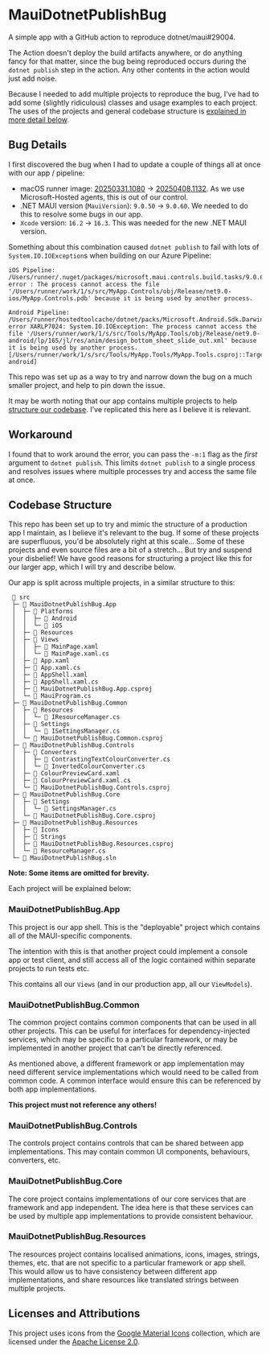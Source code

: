# MauiDotnetPublishBug

A simple app with a GitHub action to reproduce dotnet/maui#29004.

The Action doesn't deploy the build artifacts anywhere, or do anything fancy for
that matter, since the bug being reproduced occurs during the `dotnet publish`
step in the action. Any other contents in the action would just add noise.

Because I needed to add multiple projects to reproduce the bug, I've had to add
some (slightly ridiculous) classes and usage examples to each project. The uses
of the projects and general codebase structure is
[explained in more detail below](#codebase-structure).

## Bug Details

I first discovered the bug when I had to update a couple of things all at once
with our app / pipeline:

- macOS runner image: [ 20250331.1080](https://github.com/actions/runner-images/releases/tag/macos-15%2F20250331.1080) -> [20250408.1132](https://github.com/actions/runner-images/releases/tag/macos-15%2F20250408.1132).
  As we use Microsoft-Hosted agents, this is out of our control.
- .NET MAUI version (`MauiVersion`): `9.0.50` -> `9.0.60`. We needed to do this
  to resolve some bugs in our app.
- `Xcode` version: `16.2` -> `16.3`. This was needed for the new .NET MAUI
  version.

Something about this combination caused `dotnet publish` to fail with lots of
`System.IO.IOException`s when building on our Azure Pipeline:

```text
iOS Pipeline:
/Users/runner/.nuget/packages/microsoft.maui.controls.build.tasks/9.0.60/buildTransitive/netstandard2.0/Microsoft.Maui.Controls.targets(172,3): error : The process cannot access the file '/Users/runner/work/1/s/src/MyApp.Controls/obj/Release/net9.0-ios/MyApp.Controls.pdb' because it is being used by another process.

Android Pipeline:
/Users/runner/hostedtoolcache/dotnet/packs/Microsoft.Android.Sdk.Darwin/35.0.50/tools/Xamarin.Android.EmbeddedResource.targets(39,5): error XARLP7024: System.IO.IOException: The process cannot access the file '/Users/runner/work/1/s/src/Tools/MyApp.Tools/obj/Release/net9.0-android/lp/165/jl/res/anim/design_bottom_sheet_slide_out.xml' because it is being used by another process. [/Users/runner/work/1/s/src/Tools/MyApp.Tools/MyApp.Tools.csproj::TargetFramework=net9.0-android]
```

This repo was set up as a way to try and narrow down the bug on a much smaller
project, and help to pin down the issue.

It may be worth noting that our app contains multiple projects to help
[structure our codebase](#codebase-structure). I've replicated this here as I
believe it is relevant.

## Workaround

I found that to work around the error, you can pass the `-m:1` flag as the
_first_ argument to `dotnet publish`. This limits `dotnet publish` to a single
process and resolves issues where multiple processes try and access the same
file at once.

## Codebase Structure

This repo has been set up to try and mimic the structure of a production app I
maintain, as I believe it's relevant to the bug. If some of these projects are
superfluous, you'd be absolutely right at this scale... Some of these projects
and even source files are a bit of a stretch... But try and suspend your
disbelief! We have good reasons for structuring a project like this for our
larger app, which I will try and describe below.

Our app is split across multiple projects, in a similar structure to this:

```text
  src
 ├─  MauiDotnetPublishBug.App
 │  ├─  Platforms
 │  │  ├─  Android
 │  │  └─  iOS
 │  ├─  Resources
 │  ├─  Views
 │  │  ├─  MainPage.xaml
 │  │  └─ 󰌛 MainPage.xaml.cs
 │  ├─  App.xaml
 │  ├─ 󰌛 App.xaml.cs
 │  ├─  AppShell.xaml
 │  ├─ 󰌛 AppShell.xaml.cs
 │  ├─  MauiDotnetPublishBug.App.csproj
 │  └─ 󰌛 MauiProgram.cs
 ├─  MauiDotnetPublishBug.Common
 │  ├─  Resources
 │  │  └─ 󰌛 IResourceManager.cs
 │  ├─  Settings
 │  │  └─ 󰌛 ISettingsManager.cs
 │  └─  MauiDotnetPublishBug.Common.csproj
 ├─  MauiDotnetPublishBug.Controls
 │  ├─  Converters
 │  │  ├─ 󰌛 ContrastingTextColourConverter.cs
 │  │  └─ 󰌛 InvertedColourConverter.cs
 │  ├─  ColourPreviewCard.xaml
 │  ├─ 󰌛 ColourPreviewCard.xaml.cs
 │  └─  MauiDotnetPublishBug.Controls.csproj
 ├─  MauiDotnetPublishBug.Core
 │  ├─  Settings
 │  │  └─ 󰌛 SettingsManager.cs
 │  └─  MauiDotnetPublishBug.Core.csproj
 ├─  MauiDotnetPublishBug.Resources
 │  ├─  Icons
 │  ├─  Strings
 │  ├─  MauiDotnetPublishBug.Resources.csproj
 │  └─ 󰌛 ResourceManager.cs
 └─  MauiDotnetPublishBug.sln
```

**Note: Some items are omitted for brevity.**

Each project will be explained below:

### MauiDotnetPublishBug.App

This project is our app shell. This is the "deployable" project which contains
all of the MAUI-specific components.

The intention with this is that another project could implement a console app or
test client, and still access all of the logic contained within separate
projects to run tests etc.

This contains all our `Views` (and in our production app, all our `ViewModels`).

### MauiDotnetPublishBug.Common

The common project contains common components that can be used in all other
projects. This can be useful for interfaces for dependency-injected services,
which may be specific to a particular framework, or may be implemented in
another project that can't be directly referenced.

As mentioned above, a different framework or app implementation may need
different service implementations which would need to be called from common
code. A common interface would ensure this can be referenced by both app
implementations.

**This project must not reference any others!**

### MauiDotnetPublishBug.Controls

The controls project contains controls that can be shared between app
implementations. This may contain common UI components, behaviours, converters,
etc.

### MauiDotnetPublishBug.Core

The core project contains implementations of our core services that are
framework and app independent. The idea here is that these services can be used
by multiple app implementations to provide consistent behaviour.

### MauiDotnetPublishBug.Resources

The resources project contains localised animations, icons, images, strings,
themes, etc. that are not specific to a particular framework or app shell. This
would allow us to have consistency between different app implementations, and
share resources like translated strings between multiple projects.

## Licenses and Attributions

This project uses icons from the
[Google Material Icons](https://fonts.google.com/icons) collection, which are
licensed under the
[Apache License 2.0](http://www.apache.org/licenses/LICENSE-2.0).

